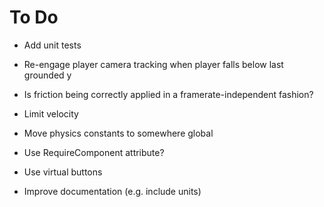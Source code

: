 # To Do

 - Add unit tests

 - Re-engage player camera tracking when player falls below last grounded y

 - Is friction being correctly applied in a framerate-independent fashion?

 - Limit velocity

 - Move physics constants to somewhere global

 - Use RequireComponent attribute?

 - Use virtual buttons

 - Improve documentation (e.g. include units)
